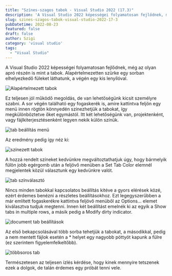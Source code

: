 ```yaml
---
title: "Színes-szagos tabok - Visual Studio 2022 (17.3)"
description: 'A Visual Studio 2022 képességei folyamatosan fejlődnek, még az olyan apró részén is mint a tabok. Alapértelmezetten szürke egy sorban elhelyezkedő füleket láthatunk, a végén egy kis lenyílóval. Ez teljesen jól működő megoldás, de van lehetőségünk kicsit személyre szabni. A sor végén található egy fogaskerék is, amire kattintva feljön egy menü innen rögtön könnyedén színezhetjük...'
slug: szines-szagos-tabok-visual-studio-2022-17-3
pubDatetime: 2022-08-23
featured: false
draft: false
author: Szigi
category: 'visual studio'
tags: 
  - "Visual Studio"
---
```


A Visual Studio 2022 képességei folyamatosan fejlődnek, még az olyan apró részén is mint a tabok. Alapértelmezetten szürke egy sorban elhelyezkedő füleket láthatunk, a végén egy kis lenyílóval.

![Alapértelmezett tabok](https://dotnetsziget.wordpress.com/wp-content/uploads/2022/08/image.png?w=930 "default tabs")

Ez teljesen jól működő megoldás, de van lehetőségünk kicsit személyre szabni. A sor végén található egy fogaskerék is, amire kattintva feljön egy menü innen rögtön könnyedén színezhetjük a tabokat, így megkülönböztetve őket egymástól. Itt két lehetőségünk van, projektenként, vagy fájlkiterjesztésenként legyen nekik külön színük.

![tab beállítás menü](https://dotnetsziget.wordpress.com/wp-content/uploads/2022/08/image-1.png?w=446 "tab bar option menu")

Az eredmény pedig így néz ki:

![színezett tabok](https://dotnetsziget.wordpress.com/wp-content/uploads/2022/08/image-2.png?w=830 "colorized tabs")

A hozzá rendelt színeket kedvünkre megváltoztathatjuk úgy, hogy bármelyik fülön jobb egérgomb után a feljövő menüben a Set Tab Color elemnél megjelentek közül választunk egy kedvünkre valót.

![tab színválasztó](https://dotnetsziget.wordpress.com/wp-content/uploads/2022/08/image-4.png?w=614 "tab color menu")

Nincs minden tabokkal kapcsolatos beállítás kitéve a gyors elérések közé, ezért érdemes benézni a részletes beállításokhoz. Ezt legegyszerűbben a már említett fogaskerékre kattintva feljövő menüből az Options... elemet kiválasztva tudjuk megtenni. Innen két beállítást emelnék ki az egyik a Show tabs in multiple rows, a másik pedig a Modify dirty indicator.

![document tab beállítások](https://dotnetsziget.wordpress.com/wp-content/uploads/2022/08/image-5.png?w=1024 "tabs and windows options")

Az első bekapcsolásával több sorba tehetjük a tabokat, a másodikkal, pedig a nem mentett fájlok esetén a \* helyet egy nagyobb pöttyöt kapunk a fülre (ez szerintem figyelemfelkeltőbb).

![többsoros tab](https://dotnetsziget.wordpress.com/wp-content/uploads/2022/08/image-6.png?w=927 "multi row tab bar")

Természetesen az teljesen ízlés kérdése, hogy kinek mennyire tetszenek ezek a dolgok, de talán érdemes egy próbát tenni vele.
